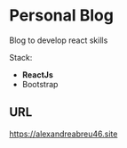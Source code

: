 # Personal Blog
Blog to develop react skills

Stack:
* **ReactJs**
* Bootstrap


## URL

https://alexandreabreu46.site

